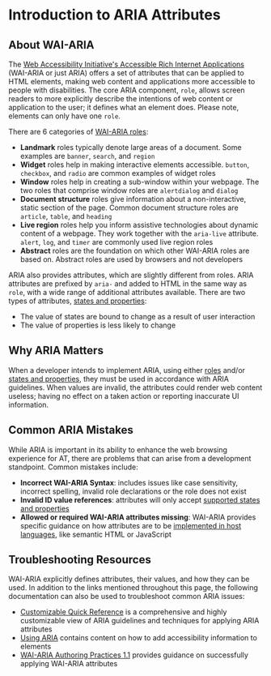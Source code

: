 # Introduction to ARIA Attributes

## About WAI-ARIA
The [Web Accessibility Initiative's Accessible Rich Internet Applications](https://www.w3.org/TR/wai-aria/#intro_ria_accessibility) (WAI-ARIA or just ARIA) offers a set of attributes that can be applied to HTML elements, making web content and applications more accessible to people with disabilities. The core ARIA component, `role`, allows screen readers to more explicitly describe the intentions of web content or application to the user; it defines what an element does. Please note, elements can only have one `role`.

There are 6 categories of [WAI-ARIA roles](https://www.w3.org/TR/wai-aria-1.1/#roles_categorization):

* **Landmark** roles typically denote large areas of a document. Some examples are `banner`, `search`, and `region`
* **Widget** roles help in making interactive elements accessible. `button`, `checkbox`, and `radio` are common examples of widget roles
* **Window** roles help in creating a sub-window within your webpage. The two roles that comprise window roles are `alertdialog` and `dialog`
* **Document structure** roles give information about a non-interactive, static section of the page. Common document structure roles are `article`, `table`, and `heading`
* **Live region** roles help you inform assistive technologies about dynamic content of a webpage. They work together with the `aria-live` attribute. `alert`, `log`, and `timer` are commonly used live region roles
* **Abstract** roles are the foundation on which other WAI-ARIA roles are based on. Abstract roles are used by browsers and not developers

ARIA also provides attributes, which are slightly different from roles. ARIA attributes are prefixed by `aria-` and added to HTML in the same way as `role`, with a wide range of additional attributes available. There are two types of attributes, [states and properties](https://www.w3.org/TR/wai-aria/#states_and_properties):

* The value of states are bound to change as a result of user interaction
* The value of properties is less likely to change

## Why ARIA Matters

When a developer intends to implement ARIA, using either [roles](https://www.w3.org/TR/wai-aria-1.0/roles) and/or [states and properties](https://www.w3.org/TR/wai-aria-1.0/states_and_properties), they must be used in accordance with ARIA guidelines. When values are invalid, the attributes could render web content useless; having no effect on a taken action or reporting inaccurate UI information.

## Common ARIA Mistakes

While ARIA is important in its ability to enhance the web browsing experience for AT, there are problems that can arise from a development standpoint. Common mistakes include:

* **Incorrect WAI-ARIA Syntax**: includes issues like case sensitivity, incorrect spelling, invalid role declarations or the role does not exist
* **Invalid ID value references**: attributes will only accept [supported states and properties](https://www.w3.org/TR/wai-aria-1.1/#state_prop_def)
* **Allowed or required WAI-ARIA attributes missing**: WAI-ARIA provides specific guidance on how attributes are to be [implemented in host languages](https://www.w3.org/TR/2017/REC-wai-aria-1.1-20171214/#host_languages), like semantic HTML or JavaScript

## Troubleshooting Resources

WAI-ARIA explicitly defines attributes, their values, and how they can be used. In addition to the links mentioned throughout this page, the following documentation can also be used to troubleshoot common ARIA issues:

* [Customizable Quick Reference](https://www.w3.org/WAI/WCAG21/quickref/?showtechniques=145#top) is a comprehensive and highly customizable view of ARIA guidelines and techniques for applying ARIA attributes
* [Using ARIA](https://w3c.github.io/using-aria/) contains content on how to add accessibility information to elements
* [WAI-ARIA Authoring Practices 1.1](https://www.w3.org/TR/wai-aria-practices/) provides guidance on successfully applying WAI-ARIA attributes
